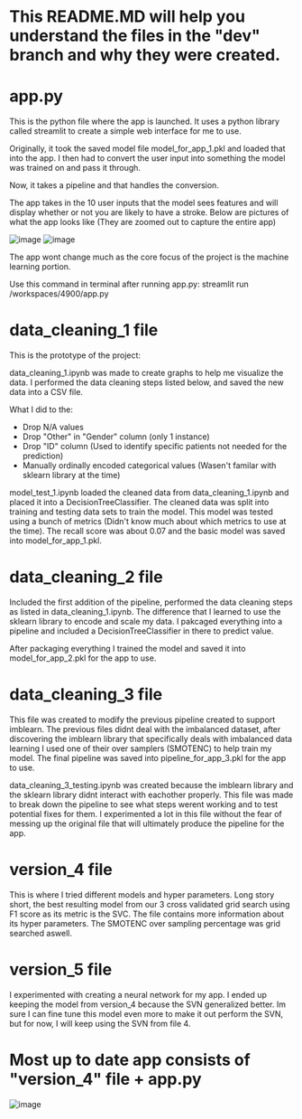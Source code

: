 # This README.MD will help you understand the files in the "dev" branch and why they were created.

# app.py
This is the python file where the app is launched. It uses a python library called streamlit to create a simple web interface for me to use.

Originally, it took the saved model file model_for_app_1.pkl and loaded that into the app. I then had to convert the user input into something the model was trained on and pass it through.

Now, it takes a pipeline and that handles the conversion.

The app takes in the 10 user inputs that the model sees features and will display whether or not you are likely to have a stroke.
Below are pictures of what the app looks like (They are zoomed out to capture the entire app)

![image](https://github.com/lewkevin6/4900/assets/112120323/baa8b045-00d8-4a8a-b880-16edcb792a66)
![image](https://github.com/lewkevin6/4900/assets/112120323/49bd4a51-51b9-4f47-abd0-7c81b79e2eed)


The app wont change much as the core focus of the project is the machine learning portion.

Use this command in terminal after running app.py: streamlit run /workspaces/4900/app.py

# data_cleaning_1 file

This is the prototype of the project:

data_cleaning_1.ipynb was made to create graphs to help me visualize the data. I performed the data cleaning steps listed below, and saved the new data into a CSV file. 

What I did to the:
- Drop N/A values
- Drop "Other" in "Gender" column (only 1 instance)
- Drop "ID" column (Used to identify specific patients not needed for the prediction)
- Manually ordinally encoded categorical values (Wasen't familar with sklearn library at the time)
  
model_test_1.ipynb loaded the cleaned data from data_cleaning_1.ipynb and placed it into a DecisionTreeClassifier. The cleaned data was split into training and testing data sets to train the model. This model was tested using a bunch of metrics (Didn't know much about which metrics to use at the time). The recall score was about 0.07 and the basic model was saved into model_for_app_1.pkl.

# data_cleaning_2 file

Included the first addition of the pipeline, performed the data cleaning steps as listed in data_cleaning_1.ipynb. The difference that I learned to use the sklearn library to encode and scale my data. I pakcaged everything into a pipeline and included a DecisionTreeClassifier in there to predict value.

After packaging everything I trained the model and saved it into model_for_app_2.pkl for the app to use.

# data_cleaning_3 file

This file was created to modify the previous pipeline created to support imblearn. The previous files didnt deal with the imbalanced dataset, after discovering the imblearn library that specifically deals with imbalanced data learning I used one of their over samplers (SMOTENC) to help train my model. The final pipeline was saved into pipeline_for_app_3.pkl for the app to use.

data_cleaning_3_testing.ipynb was created because the imblearn library and the sklearn library didnt interact with eachother properly. This file was made to break down the pipeline to see what steps werent working and to test potential fixes for them. I experimented a lot in this file without the fear of messing up the original file that will ultimately produce the pipeline for the app.

# version_4 file

This is where I tried different models and hyper parameters. Long story short, the best resulting model from our 3 cross validated grid search using F1 score as its metric is the SVC. The file contains more information about its hyper parameters. The SMOTENC over sampling percentage was grid searched aswell.

# version_5 file

I experimented with creating a neural network for my app. I ended up keeping the model from version_4 because the SVN generalized better. Im sure I can fine tune this model even more to make it out perform the SVN, but for now, I will keep using the SVN from file 4.

# Most up to date app consists of "version_4" file + app.py

![image](https://github.com/lewkevin6/Stroke-Predictor-Web-App/assets/112120323/49082c98-2ca2-40ba-a894-d3eca4a1cdec)

